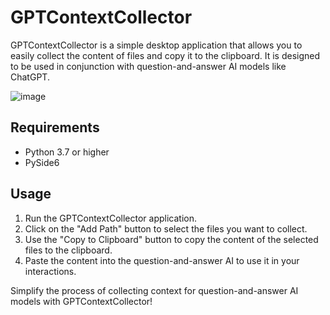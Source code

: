 # GPTContextCollector

GPTContextCollector is a simple desktop application that allows you to easily collect the content of files and copy it to the clipboard. It is designed to be used in conjunction with question-and-answer AI models like ChatGPT.

![image](https://i.imgur.com/UXimXcF.png)

## Requirements

- Python 3.7 or higher
- PySide6

## Usage

1. Run the GPTContextCollector application.
2. Click on the "Add Path" button to select the files you want to collect.
3. Use the "Copy to Clipboard" button to copy the content of the selected files to the clipboard.
4. Paste the content into the question-and-answer AI to use it in your interactions.

Simplify the process of collecting context for question-and-answer AI models with GPTContextCollector!

